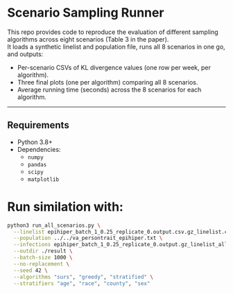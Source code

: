 # Scenario Sampling Runner

This repo provides code to reproduce the evaluation of different sampling algorithms across eight scenarios (Table 3 in the paper).  
It loads a synthetic linelist and population file, runs all 8 scenarios in one go, and outputs:

- Per-scenario CSVs of KL divergence values (one row per week, per algorithm).
- Three final plots (one per algorithm) comparing all 8 scenarios.
- Average running time (seconds) across the 8 scenarios for each algorithm.

---

## Requirements

- Python 3.8+
- Dependencies:
  - `numpy`
  - `pandas`
  - `scipy`
  - `matplotlib`


# Run similation with:
```bash
python3 run_all_scenarios.py \
  --linelist epihiper_batch_1_0.25_replicate_0.output.csv.gz_linelist.csv.xz \
  --population ../../va_persontrait_epihiper.txt \
  --infections epihiper_batch_1_0.25_replicate_0.output.gz_linelist_allevents.csv.xz \
  --outdir ./result \
  --batch-size 1000 \
  --no-replacement \
  --seed 42 \
  --algorithms "surs", "greedy", "stratified" \
  --stratifiers "age", "race", "county", "sex"